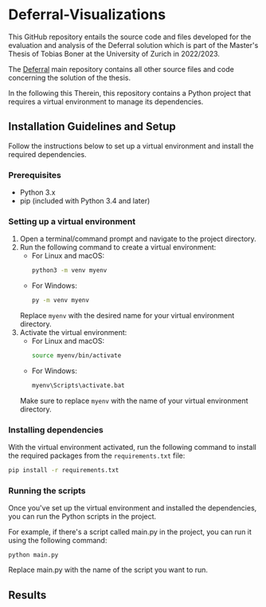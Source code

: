 # Deferral-Visualizations

This GitHub repository entails the source code and files developed for the evaluation and analysis of the Deferral solution which is part of the Master's Thesis of Tobias Boner at the
University of Zurich in 2022/2023.

The [Deferral](https://github.com/dydent/Deferral) main repository contains all other source files and code concerning the solution of the thesis.

In the following this 
Therein, this repository contains a Python project that requires a virtual environment to manage its dependencies.

## Installation Guidelines and Setup

Follow the instructions below to set up a virtual environment and install the required dependencies.

### Prerequisites

- Python 3.x
- pip (included with Python 3.4 and later)

### Setting up a virtual environment

1. Open a terminal/command prompt and navigate to the project directory.
2. Run the following command to create a virtual environment:
    - For Linux and macOS:
      ```bash
      python3 -m venv myenv
      ```
    - For Windows:
      ```bash
      py -m venv myenv
      ```
   Replace `myenv` with the desired name for your virtual environment directory.
3. Activate the virtual environment:
    - For Linux and macOS:
      ```bash
      source myenv/bin/activate
      ```
    - For Windows:
      ```bash
      myenv\Scripts\activate.bat
      ```
   Make sure to replace `myenv` with the name of your virtual environment directory.

### Installing dependencies

With the virtual environment activated, run the following command to install the required packages from
the `requirements.txt` file:

```bash
pip install -r requirements.txt
```

### Running the scripts

Once you've set up the virtual environment and installed the dependencies, you can run the Python scripts in the
project.

For example, if there's a script called main.py in the project, you can run it using the following command:

```
python main.py
```

Replace main.py with the name of the script you want to run.


## Results
